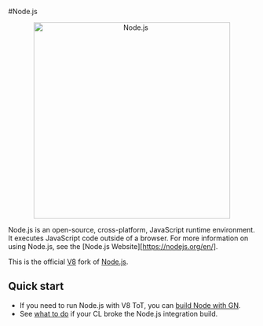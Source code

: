 #Node.js

<!--lint disable no-literal-urls-->
<p align="center">
  <a href="https://nodejs.org/">
    <img
      alt="Node.js"
      src="https://nodejs.org/static/images/logo-light.svg"
      width="400"
    />
  </a>
</p>

Node.js is an open-source, cross-platform, JavaScript runtime environment. It
executes JavaScript code outside of a browser. For more information on using
Node.js, see the [Node.js Website][https://nodejs.org/en/].

This is the official [V8](https://github.com/v8/v8/wiki) fork of [Node.js](https://github.com/nodejs/node).

## Quick start

*   If you need to run Node.js with V8 ToT, you can
    [build Node with GN](https://chromium.googlesource.com/v8/node-ci/).
*   See [what to do](https://v8.dev/docs/node-integration) if your CL broke the
    Node.js integration build.


